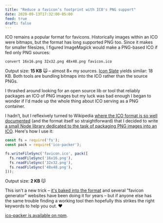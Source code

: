 ```yaml
---
title: "Reduce a favicon’s footprint with ICO's PNG support"
date: 2020-09-13T17:32:00-05:00
feed: true
draft: false
---
```

ICO remains a popular format for favicons. Historically images within an ICO were bitmaps, but the format has long supported PNG too. Since it makes for smaller filesizes, I figured ImageMagick would make a PNG-based ICO if fed only PNG sources:

```bash
convert 16x16.png 32x32.png 48x48.png favicon.ico
```

Output size: **15 KB** 🙀 – almost 8× my sources. [Icon Slate](www.kodlian.com/apps/icon-slate) yields similar: 18 KB. Both tools are bundling bitmaps into the ICO rather than the source PNGs.

I thrashed around looking for an open source lib or tool that reliably packages an ICO of PNG images but my luck was bad enough I began to wonder if I'd made up the whole thing about ICO serving as a PNG container.

I hadn’t, but I reflexively turned to Wikipedia [where the ICO format is so well documented](https://en.wikipedia.org/wiki/ICO_\(file_format\)#Outline) (and the format itself so straightforward) that I decided to write [a small Node library dedicated to the task of packaging PNG images into an ICO](https://github.com/redoPop/ico-packer). Here's how I use it:

```js
const fs = require('fs');
const pack = require('ico-packer');

fs.writeFileSync('favicon.ico', pack([
  fs.readFileSync('16x16.png'),
  fs.readFileSync('32x32.png'),
  fs.readFileSync('48x48.png'),
]));
```

Output size: **2 KB** 😽

This isn't a new trick – [it's baked into the format](https://devblogs.microsoft.com/oldnewthing/20101022-00/?p=12473) and several "favicon generator" websites have been doing it for years – but if anyone else has the same trouble finding a working tool then hopefully this strikes the right keywords to help you out. ❤️

[ico-packer is available on npm](https://www.npmjs.com/package/ico-packer).
